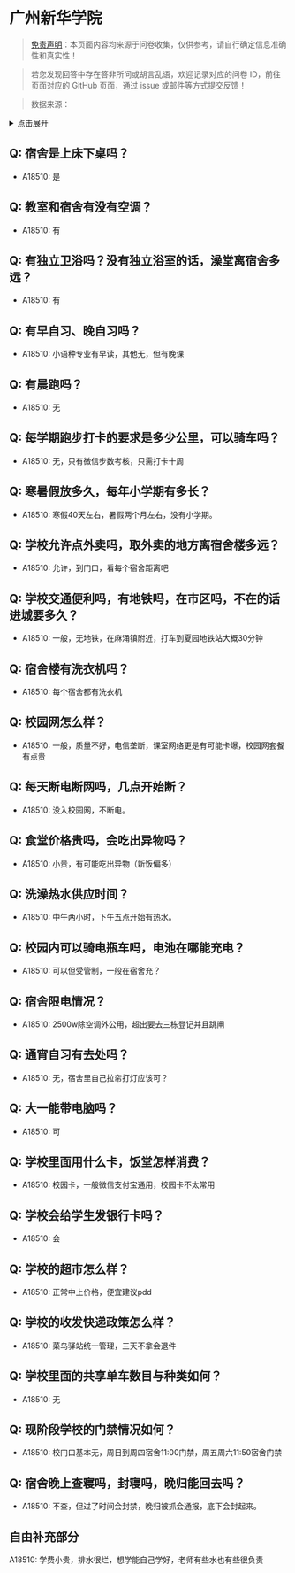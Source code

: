 # 广州新华学院

> [免责声明](https://colleges.chat/#_3)：本页面内容均来源于问卷收集，仅供参考，请自行确定信息准确性和真实性！

> 若您发现回答中存在答非所问或胡言乱语，欢迎记录对应的问卷 ID，前往页面对应的 GitHub 页面，通过 issue 或邮件等方式提交反馈！

> 数据来源：

<details><summary>点击展开</summary>
<ul>
<li>A18510: 匿名 (2023 年 06 月)</li>
</ul>
</details>

## Q: 宿舍是上床下桌吗？

- A18510: 是

## Q: 教室和宿舍有没有空调？

- A18510: 有

## Q: 有独立卫浴吗？没有独立浴室的话，澡堂离宿舍多远？

- A18510: 有

## Q: 有早自习、晚自习吗？

- A18510: 小语种专业有早读，其他无，但有晚课

## Q: 有晨跑吗？

- A18510: 无

## Q: 每学期跑步打卡的要求是多少公里，可以骑车吗？

- A18510: 无，只有微信步数考核，只需打卡十周

## Q: 寒暑假放多久，每年小学期有多长？

- A18510: 寒假40天左右，暑假两个月左右，没有小学期。

## Q: 学校允许点外卖吗，取外卖的地方离宿舍楼多远？

- A18510: 允许，到门口，看每个宿舍距离吧

## Q: 学校交通便利吗，有地铁吗，在市区吗，不在的话进城要多久？

- A18510: 一般，无地铁，在麻涌镇附近，打车到夏园地铁站大概30分钟

## Q: 宿舍楼有洗衣机吗？

- A18510: 每个宿舍都有洗衣机

## Q: 校园网怎么样？

- A18510: 一般，质量不好，电信垄断，课室网络更是有可能卡爆，校园网套餐有点贵

## Q: 每天断电断网吗，几点开始断？

- A18510: 没入校园网，不断电。

## Q: 食堂价格贵吗，会吃出异物吗？

- A18510: 小贵，有可能吃出异物（新饭偏多）

## Q: 洗澡热水供应时间？

- A18510: 中午两小时，下午五点开始有热水。

## Q: 校园内可以骑电瓶车吗，电池在哪能充电？

- A18510: 可以但受管制，一般在宿舍充？

## Q: 宿舍限电情况？

- A18510: 2500w除空调外公用，超出要去三栋登记并且跳闸

## Q: 通宵自习有去处吗？

- A18510: 无，宿舍里自己拉帘打灯应该可？

## Q: 大一能带电脑吗？

- A18510: 可

## Q: 学校里面用什么卡，饭堂怎样消费？

- A18510: 校园卡，一般微信支付宝通用，校园卡不太常用

## Q: 学校会给学生发银行卡吗？

- A18510: 会

## Q: 学校的超市怎么样？

- A18510: 正常中上价格，便宜建议pdd

## Q: 学校的收发快递政策怎么样？

- A18510: 菜鸟驿站统一管理，三天不拿会退件

## Q: 学校里面的共享单车数目与种类如何？

- A18510: 无

## Q: 现阶段学校的门禁情况如何？

- A18510: 校门口基本无，周日到周四宿舍11:00门禁，周五周六11:50宿舍门禁

## Q: 宿舍晚上查寝吗，封寝吗，晚归能回去吗？

- A18510: 不查，但过了时间会封禁，晚归被抓会通报，底下会封起来。

## 自由补充部分

A18510: 学费小贵，排水很烂，想学能自己学好，老师有些水也有些很负责